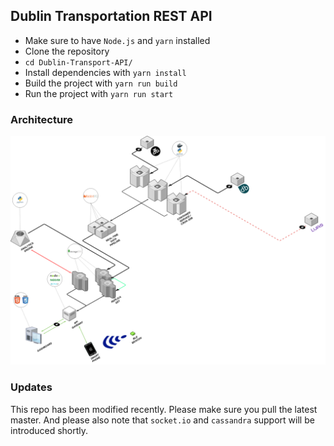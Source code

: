 ## Dublin Transportation REST API

* Make sure to have `Node.js` and `yarn` installed
* Clone the repository
* `cd Dublin-Transport-API/`
* Install dependencies with `yarn install`
* Build the project with `yarn run build`
* Run the project with `yarn run start`

### Architecture
![Architecture](https://github.com/bhargavpanth/Dublin-Transportation-Server/blob/master/architecture.png)

### Updates
This repo has been modified recently. Please make sure you pull the latest master. And please also note that `socket.io` and `cassandra` support will be introduced shortly.
